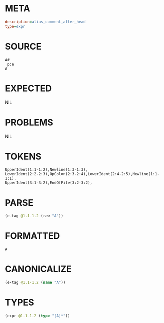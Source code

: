 # META
~~~ini
description=alias_comment_after_head
type=expr
~~~
# SOURCE
~~~roc
A#
 p:e
A
~~~
# EXPECTED
NIL
# PROBLEMS
NIL
# TOKENS
~~~zig
UpperIdent(1:1-1:2),Newline(1:3-1:3),
LowerIdent(2:2-2:3),OpColon(2:3-2:4),LowerIdent(2:4-2:5),Newline(1:1-1:1),
UpperIdent(3:1-3:2),EndOfFile(3:2-3:2),
~~~
# PARSE
~~~clojure
(e-tag @1.1-1.2 (raw "A"))
~~~
# FORMATTED
~~~roc
A
~~~
# CANONICALIZE
~~~clojure
(e-tag @1.1-1.2 (name "A"))
~~~
# TYPES
~~~clojure
(expr @1.1-1.2 (type "[A]*"))
~~~
